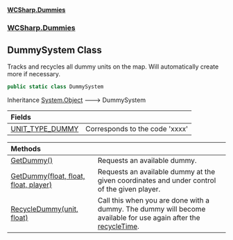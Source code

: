 #### [WCSharp.Dummies](index.md 'index')
### [WCSharp.Dummies](WCSharp.Dummies.md 'WCSharp.Dummies')

## DummySystem Class

Tracks and recycles all dummy units on the map. Will automatically create more if necessary.

```csharp
public static class DummySystem
```

Inheritance [System.Object](https://docs.microsoft.com/en-us/dotnet/api/System.Object 'System.Object') &#129106; DummySystem

| Fields | |
| :--- | :--- |
| [UNIT_TYPE_DUMMY](WCSharp.Dummies.DummySystem.UNIT_TYPE_DUMMY.md 'WCSharp.Dummies.DummySystem.UNIT_TYPE_DUMMY') | Corresponds to the code 'xxxx' |

| Methods | |
| :--- | :--- |
| [GetDummy()](WCSharp.Dummies.DummySystem.GetDummy().md 'WCSharp.Dummies.DummySystem.GetDummy()') | Requests an available dummy. |
| [GetDummy(float, float, float, player)](WCSharp.Dummies.DummySystem.GetDummy(float,float,float,War3Api.Common.player).md 'WCSharp.Dummies.DummySystem.GetDummy(float, float, float, War3Api.Common.player)') | Requests an available dummy at the given coordinates and under control of the given player. |
| [RecycleDummy(unit, float)](WCSharp.Dummies.DummySystem.RecycleDummy(War3Api.Common.unit,float).md 'WCSharp.Dummies.DummySystem.RecycleDummy(War3Api.Common.unit, float)') | Call this when you are done with a dummy. The dummy will become available for use again after the [recycleTime](WCSharp.Dummies.DummySystem.RecycleDummy(War3Api.Common.unit,float).md#WCSharp.Dummies.DummySystem.RecycleDummy(War3Api.Common.unit,float).recycleTime 'WCSharp.Dummies.DummySystem.RecycleDummy(War3Api.Common.unit, float).recycleTime'). |
